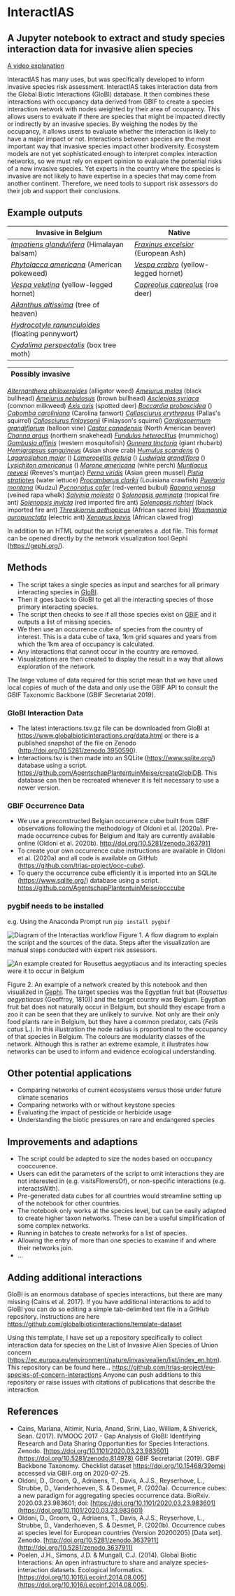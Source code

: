 # InteractIAS
## A Jupyter notebook to extract and study species interaction data for invasive alien species

[A video explanation](https://youtu.be/LXlilo2B19I)

InteractIAS has many uses, but was specifically developed to inform invasive species risk assessment. InteractIAS takes interaction data from the Global Biotic Interactions (GloBI) database. It then combines these interactions with occupancy data derived from GBIF to create a species interaction network with nodes weighted by their area of occupancy. This allows users to evaluate if there are species that might be impacted directly or indirectly by an invasive species. By weighing the nodes by the occupancy, it allows users to evaluate whether the interaction is likely to have a major impact or not.
Interactions between species are the most important way that invasive species impact other biodiversity. Ecosystem models are not yet sophisticated enough to interpret complex interaction networks, so we must rely on expert opinion to evaluate the potential risks of a new invasive species. Yet experts in the country where the species is invasive are not likely to have expertise in a species that may come from another continent. Therefore, we need tools to support risk assessors do their job and support their conclusions.

## Example outputs
Invasive in Belgium | Native
------------ | -------------
*[Impatiens glandulifera](https://agentschapplantentuinmeise.github.io/interactias/docs/Impatiens%20glanduliferaBelgium.html)* (Himalayan balsam) | *[Fraxinus excelsior](https://agentschapplantentuinmeise.github.io/interactias/docs/Fraxinus%20excelsiorBelgium.html)* (European Ash)
*[Phytolacca americana](https://agentschapplantentuinmeise.github.io/interactias/docs/Phytolacca%20americanaBelgium.html)* (American pokeweed) | *[Vespa crabro](https://agentschapplantentuinmeise.github.io/interactias/docs/Vespa%20crabroBelgium.html)* (yellow-legged hornet) |
*[Vespa velutina](https://agentschapplantentuinmeise.github.io/interactias/docs/Vespa%20velutinaBelgium.html)* (yellow-legged hornet)  | *[Capreolus capreolus](https://agentschapplantentuinmeise.github.io/interactias/docs/Capreolus%20capreolusBelgium.html)* (roe deer)
*[Ailanthus altissima](https://agentschapplantentuinmeise.github.io/interactias/docs/Ailanthus%20altissimaBelgium.html)* (tree of heaven) |
*[Hydrocotyle ranunculoides](https://agentschapplantentuinmeise.github.io/interactias/docs/Hydrocotyle%20ranunculoidesBelgium.html)* (floating pennywort) |
*[Cydalima perspectalis](https://agentschapplantentuinmeise.github.io/interactias/docs/Cydalima%20perspectalisBelgium.html)* (box tree moth) |


| Possibly invasive |
| ------------- |
*[Alternanthera philoxeroides](https://agentschapplantentuinmeise.github.io/interactias/docs/Alternanthera%20philoxeroidesBelgium.html)* (alligator weed)
*[Ameiurus melas](https://agentschapplantentuinmeise.github.io/interactias/docs/Ameiurus%20melasBelgium.html)* (black bullhead)
*[Ameiurus nebulosus](https://agentschapplantentuinmeise.github.io/interactias/docs/Ameiurus%20nebulosusBelgium.html)* (brown bullhead)
*[Asclepias syriaca](https://agentschapplantentuinmeise.github.io/interactias/docs/AAsclepias%20syriacaBelgium.html)* (common milkweed)
*[Axis axis](https://agentschapplantentuinmeise.github.io/interactias/docs/Axis%20axisBelgium.html)* (spotted deer)
*[Boccardia proboscidea](https://agentschapplantentuinmeise.github.io/interactias/docs/Boccardia%20proboscideaBelgium.html)* ()
*[Cabomba caroliniana](https://agentschapplantentuinmeise.github.io/interactias/docs/Cabomba%20carolinianaBelgium.html)* (Carolina fanwort)
*[Callosciurus erythraeus](https://agentschapplantentuinmeise.github.io/interactias/docs/Callosciurus%20erythraeusBelgium.html)* (Pallas's squirrel)
*[Callosciurus finlaysonii](https://agentschapplantentuinmeise.github.io/interactias/docs/Callosciurus%20finlaysoniiBelgium.html)* (Finlayson's squirrel)
*[Cardiospermum grandiflorum](https://agentschapplantentuinmeise.github.io/interactias/docs/Cardiospermum%20grandiflorumBelgium.html)* (balloon vine)
*[Castor canadensis](https://agentschapplantentuinmeise.github.io/interactias/docs/Castor%20canadensisBelgium.html)* (North American beaver)
*[Channa argus](https://agentschapplantentuinmeise.github.io/interactias/docs/Channa%20argusBelgium.html)* (northern snakehead)
*[Fundulus heteroclitus](https://agentschapplantentuinmeise.github.io/interactias/docs/Fundulus%20heteroclitusBelgium.html)* (mummichog)
*[Gambusia affinis](https://agentschapplantentuinmeise.github.io/interactias/docs/Gambusia%20affinisBelgium.html)* (western mosquitofish)
*[Gunnera tinctoria](https://agentschapplantentuinmeise.github.io/interactias/docs/Gunnera%20tinctoriaBelgium.html)* (giant rhubarb)
*[Hemigrapsus sanguineus](https://agentschapplantentuinmeise.github.io/interactias/docs/Hemigrapsus%20sanguineusBelgium.html)* (Asian shore crab)
*[Humulus scandens](https://agentschapplantentuinmeise.github.io/interactias/docs/Humulus%20scandensBelgium.html)* ()
*[Lagarosiphon major](https://agentschapplantentuinmeise.github.io/interactias/docs/Lagarosiphon%20majorBelgium.html)* ()
*[Lampropeltis getula](https://agentschapplantentuinmeise.github.io/interactias/docs/Lampropeltis%20getulaBelgium.html)* ()
*[Ludwigia grandiflora](https://agentschapplantentuinmeise.github.io/interactias/docs/Ludwigia%20grandifloraBelgium.html)* ()
*[Lysichiton americanus](https://agentschapplantentuinmeise.github.io/interactias/docs/Lysichiton%20americanusBelgium.html)* ()
*[Morone americana](https://agentschapplantentuinmeise.github.io/interactias/docs/Morone%20americanaBelgium.html)* (white perch)
*[Muntiacus reevesi](https://agentschapplantentuinmeise.github.io/interactias/docs/Muntiacus%20reevesiBelgium.html)* (Reeves's muntjac)
*[Perna viridis](https://agentschapplantentuinmeise.github.io/interactias/docs/Perna%20viridisBelgium.html)* (Asian green mussel)
*[Pistia stratiotes](https://agentschapplantentuinmeise.github.io/interactias/docs/Pistia%20stratiotesBelgium.html)* (water lettuce)
*[Procambarus clarkii](https://agentschapplantentuinmeise.github.io/interactias/docs/Procambarus%20clarkiiBelgium.html)* (Louisiana crawfish)
*[Pueraria montana](https://agentschapplantentuinmeise.github.io/interactias/docs/Pueraria%20montanaBelgium.html)* (Kudzu)
*[Pycnonotus cafer](https://agentschapplantentuinmeise.github.io/interactias/docs/Pycnonotus%20caferBelgium.html)* (red-vented bulbul)
*[Rapana venosa](https://agentschapplantentuinmeise.github.io/interactias/docs/Rapana%20venosaBelgium.html)* (veined rapa whelk)
*[Salvinia molesta](https://agentschapplantentuinmeise.github.io/interactias/docs/Salvinia%20molestaBelgium.html)* ()
*[Solenopsis geminata](https://agentschapplantentuinmeise.github.io/interactias/docs/Solenopsis%20geminataBelgium.html)* (tropical fire ant)
*[Solenopsis invicta](https://agentschapplantentuinmeise.github.io/interactias/docs/Solenopsis%20invictaBelgium.html)* (red imported fire ant)
*[Solenopsis richteri](https://agentschapplantentuinmeise.github.io/interactias/docs/Solenopsis%20richteriBelgium.html)* (black imported fire ant)
*[Threskiornis aethiopicus](https://agentschapplantentuinmeise.github.io/interactias/docs/Threskiornis%20aethiopicusBelgium.html)* (African sacred ibis)
*[Wasmannia auropunctata](https://agentschapplantentuinmeise.github.io/interactias/docs/Wasmannia%20auropunctataBelgium.html)* (electric ant) 
*[Xenopus laevis](https://agentschapplantentuinmeise.github.io/interactias/docs/Xenopus%20laevisBelgium.html)* (African clawed frog)


In addition to an HTML output the script generates a .dot file. This format can be opened directly by the network visualization tool Gephi (https://gephi.org/).

## Methods
* The script takes a single species as input and searches for all primary interacting species in [GloBI](https://www.globalbioticinteractions.org/).
* Then it goes back to GloBI to get all the interacting species of those primary interacting species.
* The script then checks to see if all those species exist on [GBIF](https://www.gbif.org/) and it outputs a list of missing species.
* We then use an occurrence cube of species from the country of interest. This is a data cube of taxa, 1km grid squares and years from which the 1km area of occupancy is calculated.
* Any interactions that cannot occur in the country are removed.
* Visualizations are then created to display the result in a way that allows exploration of the network.

The large volume of data required for this script mean that we have used local copies of much of the data and only use the GBIF API to consult the GBIF Taxonomic Backbone (GBIF Secretariat 2019).

### GloBI Interaction Data
* The latest interactions.tsv.gz file can be downloaded from GloBI at https://www.globalbioticinteractions.org/data.html or there is a published snapshot of the file on Zenodo (http://doi.org/10.5281/zenodo.3950590).
* Interactions.tsv is then made into an SQLite (https://www.sqlite.org/) database using a script. https://github.com/AgentschapPlantentuinMeise/createGlobiDB. This database can then be recreated whenever it is felt necessary to use a newer version.

### GBIF Occurrence Data
* We use a preconstructed Belgian occurrence cube built from GBIF observations following the methodology of Oldoni et al. (2020a). Pre-made occurrence cubes for Belgium and Italy are currently available online (Oldoni et al. 2020b). http://doi.org/10.5281/zenodo.3637911
* To create your own occurrence cube instructions are available in Oldoni et al. (2020a) and all code is available on GitHub (https://github.com/trias-project/occ-cube).
* To query the occurrence cube efficiently it is imported into an SQLite (https://www.sqlite.org/) database using a script. https://github.com/AgentschapPlantentuinMeise/occcube

### pygbif needs to be installed

e.g. Using the Anaconda Prompt run `pip install pygbif`

![Diagram of the Interactias workflow](./images/interactias.png)
Figure 1. A flow diagram to explain the script and the sources of the data. Steps after the visualization are manual steps conducted with expert risk assessors.

![An example created for *Rousettus aegyptiacus* and its interacting species were it to occur in Belgium](./images/Rousettusaegyptiacus.png)

Figure 2. An example of a network created by this notebook and then visualized in [Gephi](https://gephi.org/). The target species was the Egyptian fruit bat (*Rousettus aegyptiacus* (Geoffroy, 1810)) and the target country was Belgium. Egyptian fruit bat does not naturally occur in Belgium, but should they escape from a zoo it can be seen that they are unlikely to survive. Not only are their only food plants rare in Belgium, but they have a common predator, cats (*Felis catus* L.). In this illustration the node radius is proportional to the occupancy of that species in Belgium. The colours are modularity classes of the network. Although this is rather an extreme example, it illustrates how networks can be used to inform and evidence ecological understanding.

## Other potential applications
* Comparing networks of current ecosystems versus those under future climate scenarios
* Comparing networks with or without keystone species
* Evaluating the impact of pesticide or herbicide usage
* Understanding the biotic pressures on rare and endangered species

## Improvements and adaptions
* The script could be adapted to size the nodes based on occupancy cooccurence.
* Users can edit the parameters of the script to omit interactions they are not interested in (e.g. visitsFlowersOf), or non-specific interactions (e.g. interactsWith).
* Pre-generated data cubes for all countries would streamline setting up of the notebook for other countries.
* The notebook only works at the species level, but can be easily adapted to create higher taxon networks. These can be a useful simplification of some complex networks.
* Running in batches to create networks for a list of species.
* Allowing the entry of more than one species to examine if and where their networks join.
* ...

## Adding additional interactions
GloBI is an enormous database of species interactions, but there are many missing (Cains et al. 2017). If you have additional interactions to add to GloBI you can do so editing a simple tab-delimited text file in a GitHub repository. Instructions are here https://github.com/globalbioticinteractions/template-dataset

Using this template, I have set up a repository specifically to collect interaction data for species on the List of Invasive Alien Species of Union concern (https://ec.europa.eu/environment/nature/invasivealien/list/index_en.htm).
This repository can be found here... https://github.com/trias-project/eu-species-of-concern-interactions
Anyone can push additions to this repository or raise issues with citations of publications that describe the interaction.


## References
* Cains, Mariana, Altimir, Nuria, Anand, Srini, Liao, William, & Shiverick, Sean. (2017). IVMOOC 2017 - Gap Analysis of GloBI: Identifying Research and Data Sharing Opportunities for Species Interactions. Zenodo. [https://doi.org/10.1101/2020.03.23.983601](https://doi.org/10.5281/zenodo.814978)
GBIF Secretariat (2019). GBIF Backbone Taxonomy. Checklist dataset https://doi.org/10.15468/39omei accessed via GBIF.org on 2020-07-25.
* Oldoni, D., Groom, Q., Adriaens, T., Davis, A.J.S., Reyserhove, L., Strubbe, D., Vanderhoeven, S. & Desmet, P. (2020a). Occurrence cubes: a new paradigm for aggregating species occurrence data. BioRxiv. 2020.03.23.983601; doi: [https://doi.org/10.1101/2020.03.23.983601](https://doi.org/10.1101/2020.03.23.983601)
* Oldoni, D., Groom, Q., Adriaens, T., Davis, A.J.S., Reyserhove, L., Strubbe, D., Vanderhoeven, S. & Desmet, P. (2020b). Occurrence cubes at species level for European countries (Version 20200205) [Data set]. Zenodo. [http://doi.org/10.5281/zenodo.3637911](http://doi.org/10.5281/zenodo.3637911)
* Poelen, J.H., Simons, J.D. & Mungall, C.J. (2014). Global Biotic Interactions: An open infrastructure to share and analyze species-interaction datasets. Ecological Informatics. [https://doi.org/10.1016/j.ecoinf.2014.08.005](https://doi.org/10.1016/j.ecoinf.2014.08.005).

